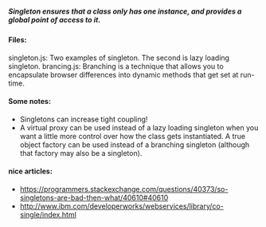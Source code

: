 ##### Singleton ensures that a class only has one instance, and provides a global point of access to it.

#### Files:
singleton.js: Two examples of singleton. The second is lazy loading singleton.
brancing.js: Branching is a technique that allows you to encapsulate browser differences into dynamic methods that get set at run-time.

#### Some notes:
+ Singletons can increase tight coupling!
+ A virtual proxy can be used instead of a lazy loading singleton when you want a little more control over how the class gets instantiated. A true object factory can be used instead of a branching singleton (although that factory may also be a singleton).

#### nice articles:
+ https://programmers.stackexchange.com/questions/40373/so-singletons-are-bad-then-what/40610#40610
+ http://www.ibm.com/developerworks/webservices/library/co-single/index.html